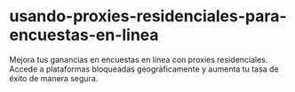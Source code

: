 # usando-proxies-residenciales-para-encuestas-en-linea
Mejora tus ganancias en encuestas en línea con proxies residenciales. Accede a plataformas bloqueadas geográficamente y aumenta tu tasa de éxito de manera segura.
